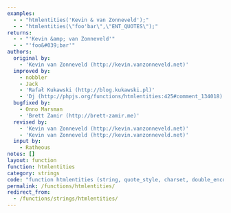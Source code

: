 ```yaml
---
examples:
  - - "htmlentities('Kevin & van Zonneveld');"
  - - "htmlentities(\"foo'bar\",\"ENT_QUOTES\");"
returns:
  - - "'Kevin &amp; van Zonneveld'"
  - - "'foo&#039;bar'"
authors:
  original by:
    - 'Kevin van Zonneveld (http://kevin.vanzonneveld.net)'
  improved by:
    - nobbler
    - Jack
    - 'Rafał Kukawski (http://blog.kukawski.pl)'
    - 'Dj (http://phpjs.org/functions/htmlentities:425#comment_134018)'
  bugfixed by:
    - Onno Marsman
    - 'Brett Zamir (http://brett-zamir.me)'
  revised by:
    - 'Kevin van Zonneveld (http://kevin.vanzonneveld.net)'
    - 'Kevin van Zonneveld (http://kevin.vanzonneveld.net)'
  input by:
    - Ratheous
notes: []
layout: function
function: htmlentities
category: strings
code: "function htmlentities (string, quote_style, charset, double_encode) {\n  //  discuss at: http://phpjs.org/functions/htmlentities/\n  // original by: Kevin van Zonneveld (http://kevin.vanzonneveld.net)\n  //  revised by: Kevin van Zonneveld (http://kevin.vanzonneveld.net)\n  //  revised by: Kevin van Zonneveld (http://kevin.vanzonneveld.net)\n  // improved by: nobbler\n  // improved by: Jack\n  // improved by: Rafał Kukawski (http://blog.kukawski.pl)\n  // improved by: Dj (http://phpjs.org/functions/htmlentities:425#comment_134018)\n  // bugfixed by: Onno Marsman\n  // bugfixed by: Brett Zamir (http://brett-zamir.me)\n  //    input by: Ratheous\n  //  depends on: get_html_translation_table\n  //        note: function is compatible with PHP 5.2 and older\n  //   example 1: htmlentities('Kevin & van Zonneveld');\n  //   returns 1: 'Kevin &amp; van Zonneveld'\n  //   example 2: htmlentities(\"foo'bar\",\"ENT_QUOTES\");\n  //   returns 2: 'foo&#039;bar'\n\n  var hash_map = this.get_html_translation_table('HTML_ENTITIES', quote_style),\n    symbol = ''\n\n  string = string == null ? '' : string + ''\n\n  if (!hash_map) {\n    return false\n  }\n\n  if (quote_style && quote_style === 'ENT_QUOTES') {\n    hash_map[\"'\"] = '&#039;'\n  }\n\n  double_encode = double_encode == null || !!double_encode\n\n  var regex = new RegExp('&(?:#\\\\d+|#x[\\\\da-f]+|[a-zA-Z][\\\\da-z]*);|[' +\n    Object.keys(hash_map)\n    .join('')\n    // replace regexp special chars\n    .replace(/([()[\\]{}\\-.*+?^$|\\/\\\\])/g, '\\\\$1') + ']',\n    'g')\n\n  return string.replace(regex, function (ent) {\n    if (ent.length > 1) {\n      return double_encode ? hash_map['&'] + ent.substr(1) : ent\n    }\n\n    return hash_map[ent]\n  })\n}\n"
permalink: /functions/htmlentities/
redirect_from:
  - /functions/strings/htmlentities/
---
```


<!-- WARNING! This file is auto generated by `npm run web:inject`, do not edit by hand -->
